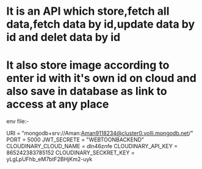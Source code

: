 # It is an API which store,fetch all data,fetch data by id,update data by id and delet data by id

# It also store image according to enter id with it's own id on cloud and also save in database as link to access at any place



env file:-

URI = "mongodb+srv://Aman:Aman9118234@cluster0.volli.mongodb.net/"
PORT = 5000
JWT_SECRETE = "WEBTOONBACKEND"
CLOUDINARY_CLOUD_NAME = dln46znfe
CLOUDINARY_API_KEY = 865242383785152
CLOUDINARY_SECKRET_KEY = yLgLpUFhb_eM7btF2BHjKm2-uyk
